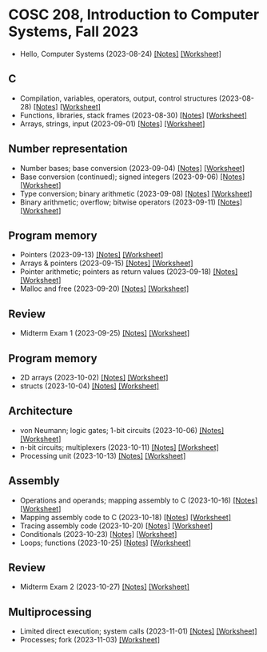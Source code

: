# COSC 208, Introduction to Computer Systems, Fall 2023

* Hello, Computer Systems (2023-08-24) [[Notes]](2023-08-24.notes.html) 
[[Worksheet]](2023-08-24.worksheet.html)

## C
* Compilation, variables, operators, output, control structures (2023-08-28) [[Notes]](2023-08-28.notes.html) 
[[Worksheet]](2023-08-28.worksheet.html)
* Functions, libraries, stack frames (2023-08-30) [[Notes]](2023-08-30.notes.html) 
[[Worksheet]](2023-08-30.worksheet.html)
* Arrays, strings, input (2023-09-01) [[Notes]](2023-09-01.notes.html) 
[[Worksheet]](2023-09-01.worksheet.html)

## Number representation
* Number bases; base conversion (2023-09-04) [[Notes]](2023-09-04.notes.html) 
[[Worksheet]](2023-09-04.worksheet.html)
* Base conversion (continued); signed integers (2023-09-06) [[Notes]](2023-09-06.notes.html) 
[[Worksheet]](2023-09-06.worksheet.html)
* Type conversion; binary arithmetic (2023-09-08) [[Notes]](2023-09-08.notes.html) 
[[Worksheet]](2023-09-08.worksheet.html)
*  Binary arithmetic; overflow; bitwise operators (2023-09-11) [[Notes]](2023-09-11.notes.html) 
[[Worksheet]](2023-09-11.worksheet.html)

## Program memory
* Pointers (2023-09-13) [[Notes]](2023-09-13.notes.html) 
[[Worksheet]](2023-09-13.worksheet.html)
* Arrays & pointers (2023-09-15) [[Notes]](2023-09-15.notes.html) 
[[Worksheet]](2023-09-15.worksheet.html)
* Pointer arithmetic; pointers as return values (2023-09-18) [[Notes]](2023-09-18.notes.html) 
[[Worksheet]](2023-09-18.worksheet.html)
* Malloc and free (2023-09-20) [[Notes]](2023-09-20.notes.html) 
[[Worksheet]](2023-09-20.worksheet.html)

## Review
* Midterm Exam 1 (2023-09-25) [[Notes]](2023-09-25.notes.html) 
[[Worksheet]](2023-09-25.worksheet.html)

## Program memory
* 2D arrays (2023-10-02) [[Notes]](2023-10-02.notes.html) 
[[Worksheet]](2023-10-02.worksheet.html)
* structs (2023-10-04) [[Notes]](2023-10-04.notes.html) 
[[Worksheet]](2023-10-04.worksheet.html)

## Architecture
* von Neumann; logic gates; 1-bit circuits (2023-10-06) [[Notes]](2023-10-06.notes.html) 
[[Worksheet]](2023-10-06.worksheet.html)
* n-bit circuits; multiplexers (2023-10-11) [[Notes]](2023-10-11.notes.html) 
[[Worksheet]](2023-10-11.worksheet.html)
* Processing unit (2023-10-13) [[Notes]](2023-10-13.notes.html) 
[[Worksheet]](2023-10-13.worksheet.html)

## Assembly
* Operations and operands; mapping assembly to C (2023-10-16) [[Notes]](2023-10-16.notes.html) 
[[Worksheet]](2023-10-16.worksheet.html)
* Mapping assembly code to C (2023-10-18) [[Notes]](2023-10-18.notes.html) 
[[Worksheet]](2023-10-18.worksheet.html)
* Tracing assembly code (2023-10-20) [[Notes]](2023-10-20.notes.html) 
[[Worksheet]](2023-10-20.worksheet.html)
* Conditionals (2023-10-23) [[Notes]](2023-10-23.notes.html) 
[[Worksheet]](2023-10-23.worksheet.html)
* Loops; functions (2023-10-25) [[Notes]](2023-10-25.notes.html) 
[[Worksheet]](2023-10-25.worksheet.html)

## Review
* Midterm Exam 2 (2023-10-27) [[Notes]](2023-10-27.notes.html) 
[[Worksheet]](2023-10-27.worksheet.html)

## Multiprocessing
* Limited direct execution; system calls (2023-11-01) [[Notes]](2023-11-01.notes.html) 
[[Worksheet]](2023-11-01.worksheet.html)
* Processes; fork (2023-11-03) [[Worksheet]](2023-11-3.worksheet.html)
